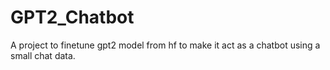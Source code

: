 # GPT2_Chatbot

A project to finetune gpt2 model from hf to make it act as a chatbot using a small chat data.
